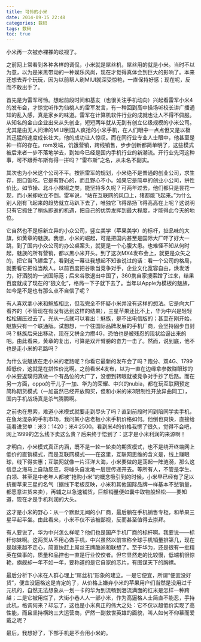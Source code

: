 ```yaml
---
title: 可怜的小米
date: 2014-09-15 22:48
categories: 数码
tags: 数码
toc: true
---
```

小米再一次被赤裸裸的歧视了。

之前网上常看到各种各样的调侃，小米就是屌丝机，屌丝用的就是小米。当时不以为意，以为是米黑带动的一种娱乐风尚，现在才觉得真体会到巨大的影响了。本来还想去弄个玩玩，因为以前帮人刷MIUI就深受惊艳，一直保持好感；现在呢，反而不敢出手了。

首先是为雷军可怜。想起前段时间和基友（也很关注手机动向）兴起看雷军小米4的发布会，才惊觉听作为仙桃人的雷军发言，有一种回到高中操场听校长讲广播通知的乱入感，真是家乡的味道。雷军在计算机软件行业的成就也让人不得不佩服。从知名的金山企业出来从头创业，短短两年就从无到有创立亿级规模的小米公司。尤其是由无人问津的MIUI到国人疯抢的小米手机，在人们眼中一点点但又是以极其迅猛的速度成长壮大，他的成功让人惊叹。而在同行业专业人士眼中，他甚至是神一样的存在。rom发端，饥饿营销，跨线销售，步步创新都简单明了，这些模式被后来者一步不落地学去，到如今已经是国内手机行业的新潮流。开行业先河这种事，可不跟乔布斯有得一拼吗？“雷布斯”之名，从未名不副实。

其次也为小米这个公司不平。按照雷军的规划，小米绝不是普通的创业公司，求生存，图口饭吃。它是有野心的，而且野心不小。如果它是简单的创业小公司，拼性价比，如节操、北斗小辣椒之类，能坚持多久呢？可两年过去，他们都只是昙花一现，而小米却屹立不倒。雷军说，“站在互联网的风口上，猪都能飞起来。”为什么别人刚有飞起来的趋势就立马趴下去了，唯独它飞得昂扬飞得高高在上呢？这说明只有它抓住了稍纵即逝的机遇，把自己的优势发挥到最大程度，才能得此今天的地位。

它自然也不是标新立异的小众公司，竖立美学（苹果美学）的标杆，扯品味的大旗，如黄章的魅族。我想，小米的崛起，可是把国内甚至是国际大厂吓了好大一跳，到了国内小众公司的办公桌案头，就更是一个心腹大患。也难怪不知从何时起，魅族的所有营销，都以黑小米开头。到了这次MX4发布会上，就更是众矢之的，把它当飞镖盘了。看到这一幕让我想起不知谁说过的话：看一个公司的格局，就要看它把谁当敌人。以前百度把谷歌当竞争对手，企业文化宽容自由，焕发活力，好洒脱的一派国际范；后来谷歌退出中国了，360携自家搜索蹭了过来，结果百度就成了现在的“狼文化”，格局一下子就下去了。当年以Apple为模板的魅族，如今是不是也有那么点不自信了呢？

有人喜欢拿小米和魅族相比，但我完全不怀疑小米并没有这样的想法。它是向大厂看齐的（不管现在有没有达到这样的结果），三星苹果还比不上，华为中兴是轻轻松松碾压过去了。光从一点就可以看出：魅族，是不出电信版的；甚至在刚开始，魅族只有一个联通版。试想想，一个往国际品牌发展的手机厂商，会坚持固步自封吗？魅族后来出移动，现在又拼全力攒4G，恐怕也是被残忍的现状给逼出来的吧。由此看来，黄章的复出，可算是双开臂膀的奋力一击了。然而，说到底，他不也是走小米的老路吗？

为什么说魅族在走小米的老路呢？你看它最新的发布会了吗？跑分、双4G、1799超低价，这就是在拼性价比啊。之前看米4发布，以为一直在边缘拿参数赚眼球的小米要返璞归真做一个有品位的大厂了，没想到转眼就被竞争对手抄了后路。而在另一方面，oppo的干儿子一加、华为的荣耀、中兴的nubia，都在玩互联网预定简称期货模式（一加虽然已经开放购买，但和小米的米3限制性开放异曲同工），国内手机战场真是杀气腾腾啊。

之前也在思索，难道小米模式就要走到尽头了吗？直到前段时间到陪同学卖手机，在鱼龙混杂的手机市场，我问某小店老板小米手机价格如何。他倒也爽快，直接给我看进货单：米3：1420；米4:2500。看到米4的价格我愣了很久，觉得不会吧，网上1999的怎么线下卖这么贵？后来终于悟到了：这才是小米利润的来源啊！

才明白，小米模式真正内涵，既不是一轮一轮卖的期货模式，也不是绕开终端网上低价的直销模式，而是互联网模式——在这里，互联网思维的含义是，线上赚眼球，线下得实惠；互联网就像一片汪洋大海，小米要做的是荡起一阵涟漪，那么这信息之海马上自动反应，将噱头自发地一层层传递开去。等所有人，不管是学生、白领、甚至是中老年人都被“抢购小米”的概念吸引到的时候，小米早已经有了足以抗衡苹果三星的名气（据线下老板反映，小米和其他国际品牌一样基本不愁销量，都愿意进货来卖），再辅之以急速铺货，巨额销量便如囊中取物般轻松——要知道，现在才是手机利润的大头。

这才是小米的野心：从一个默默无闻的小厂商，最后躺在手机销售专柜，和苹果三星平起平坐。由此看来，小米不仅不该被鄙视，反而甚至值得去崇拜。

有人要说了，华为中兴怎么样呢？他们也是国产手机厂商的标杆啊。我要说——标杆你妹啊。这两货从不用心做手机，中兴虽然以前宣称全球手机销量排第几，现在是越来越不走心，简直快赶上屌丝王牌酷派和联想了。至于华为，还是很有一批精英在做事的，质量和品控也一直是行业佼佼者。但它显然走的比较慢，低端机很惊艳，旗舰却一年不如一年，要称道的是它自家的芯片，有图谋天下的胸襟。

最后分析下小米在人群心理上“屌丝机”形象的建立。一是它便宜，所谓“便宜没好货”，便宜没逼格这是肯定的了，从价格上嫌弃小米的苹果用户们当然是没用过千元机的，自然无法想象从一划一卡的华为到流畅到泪流满面的红米是怎样一种跨越；二是它被用烂了，大街小巷人人一部小米，作为高逼格人士简直不能忍，手持此机，格调何来？却忘了，这也是小米真正的伟大之处：它不仅以超低价实现了高性能，而且坚持横跨三大运营商，俨然一副救世英雄的面貌，叫人如何不仰慕而爱戴之呢？

最后，我想好了，下部手机是不会用小米的。

